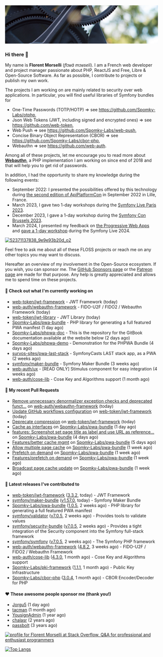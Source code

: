 ![Cover image](1.webp)

### Hi there 👋

My name is **Florent Morselli** (*flɔʁɑ̃ mɔʁseli*). I am a French web developer and project manager passionate about PHP, ReactJS and Free, Libre & Open-Source Software.
As far as possible, I contribute to projects or publish my own work.

The projects I am working on are mainly related to security over web applications. In particular, you will find useful libraries of Symfony bundles for
* One-Time Passwords (TOTP/HOTP) => see https://github.com/Spomky-Labs/otphp,
* Json Web Tokens (JWT, including signed and encrypted ones) => see https://github.com/web-token,
* Web Push => see https://github.com/Spomky-Labs/web-push,
* Concise Binary Object Representation (CBOR) => see https://github.com/Spomky-Labs/cbor-php,
* Webauthn => see https://github.com/web-auth.

Among all of these projects, let me encourage you to read more about [**Webauthn**](https://github.com/web-auth), a PHP implementation I am working on since end of 2018 and that will help you to get rid of passwords.

In addition, I had the opportunity to share my knowledge during the following events:

* September 2022: I presented the possibilities offered by this technology during [the second edition of ApiPlatformCon](https://youtu.be/Y2_0omg1CFk) in September 2022 in Lille, France.
* March 2023, I gave two 1-day workshops during the [Symfony Live Paris 2023](https://live.symfony.com/2023-paris/workshop/maximiser-la-securite-de-vos-applications-avec-le-bundle-security).
* December 2023, I gave a 1-day workshop during the [Symfony Con Brussels 2023](https://live.symfony.com/2023-brussels-con/workshop/road-to-safer-applications).
* March 2024, I presented my feedback on [the Progressive Web Apps](https://live.symfony.com/2024-paris/schedule/de-web-app-a-progressive-web-app) and [gave a 1-day workshop](https://live.symfony.com/2024-paris/workshop#securite-amelioree-et-webauthn-avec-symfony-2) during the Symfony Live 2024.

[![52371137838_9e9e93b20d_o2](https://user-images.githubusercontent.com/1091072/191684778-b9e26104-038d-45c2-a1b3-287233d15ecc.jpg)](https://api-platform.com/con/2022/conferences/webauthn-se-debarrasser-des-mots-de-passe-definitivement/)

Feel free to ask me about all of these FLOSS projects or reach me on any other topics you may want to discuss.

Hereafter an overview of my involvement in the Open-Source ecosystem.
If you wish, you can sponsor me. The [GitHub Sponsors page](https://github.com/sponsors/Spomky/) or the [Patreon page](https://www.patreon.com/FlorentMorselli) are made for that purpose. Any help is greatly appreciated and allows me to spend time on these projects.

#### 👷 Check out what I'm currently working on

- [web-token/jwt-framework](https://github.com/web-token/jwt-framework) - JWT Framework (today)
- [web-auth/webauthn-framework](https://github.com/web-auth/webauthn-framework) - FIDO-U2F / FIDO2 / Webauthn Framework (today)
- [web-token/jwt-library](https://github.com/web-token/jwt-library) - JWT Library (today)
- [Spomky-Labs/pwa-bundle](https://github.com/Spomky-Labs/pwa-bundle) - PHP library for generating a full featured PWA manifest (1 day ago)
- [Spomky-Labs/phpwa-doc](https://github.com/Spomky-Labs/phpwa-doc) - This is the repository for the GitBook documentation available at the website below (2 days ago)
- [Spomky-Labs/phpwa-demo](https://github.com/Spomky-Labs/phpwa-demo) - Demonstration for the PHPWA Bundle (4 days ago)
- [survos-sites/pwa-last-stack](https://github.com/survos-sites/pwa-last-stack) - SymfonyCasts LAST stack app, as a PWA (2 weeks ago)
- [symfony/maker-bundle](https://github.com/symfony/maker-bundle) - Symfony Maker Bundle (3 weeks ago)
- [web-auth/ux](https://github.com/web-auth/ux) - [READ ONLY] Stimulus component for easy integration (4 weeks ago)
- [web-auth/cose-lib](https://github.com/web-auth/cose-lib) - Cose Key and Algorithms support (1 month ago)

#### 🔨 My recent Pull Requests

- [Remove unnecessary denormalizer exception checks and deprecated funct…](https://github.com/web-auth/webauthn-framework/pull/577) on [web-auth/webauthn-framework](https://github.com/web-auth/webauthn-framework) (today)
- [Update GitHub workflows configuration](https://github.com/web-token/jwt-framework/pull/540) on [web-token/jwt-framework](https://github.com/web-token/jwt-framework) (today)
- [Deprecate compression](https://github.com/web-token/jwt-framework/pull/539) on [web-token/jwt-framework](https://github.com/web-token/jwt-framework) (today)
- [Cache as interfaces](https://github.com/Spomky-Labs/pwa-bundle/pull/149) on [Spomky-Labs/pwa-bundle](https://github.com/Spomky-Labs/pwa-bundle) (1 day ago)
- [features: Screenshot set page title as label and use URL as reference…](https://github.com/Spomky-Labs/pwa-bundle/pull/139) on [Spomky-Labs/pwa-bundle](https://github.com/Spomky-Labs/pwa-bundle) (4 days ago)
- [Features/better cache mgmt](https://github.com/Spomky-Labs/pwa-bundle/pull/135) on [Spomky-Labs/pwa-bundle](https://github.com/Spomky-Labs/pwa-bundle) (5 days ago)
- [Allow multiple page cache](https://github.com/Spomky-Labs/pwa-bundle/pull/123) on [Spomky-Labs/pwa-bundle](https://github.com/Spomky-Labs/pwa-bundle) (1 week ago)
- [Prefetch on demand](https://github.com/Spomky-Labs/pwa-bundle/pull/121) on [Spomky-Labs/pwa-bundle](https://github.com/Spomky-Labs/pwa-bundle) (1 week ago)
- [Features/prefetch on demand](https://github.com/Spomky-Labs/pwa-bundle/pull/120) on [Spomky-Labs/pwa-bundle](https://github.com/Spomky-Labs/pwa-bundle) (1 week ago)
- [Broadcast page cache update](https://github.com/Spomky-Labs/pwa-bundle/pull/119) on [Spomky-Labs/pwa-bundle](https://github.com/Spomky-Labs/pwa-bundle) (1 week ago)

#### 🔭 Latest releases I've contributed to

- [web-token/jwt-framework](https://github.com/web-token/jwt-framework) ([3.3.2](https://github.com/web-token/jwt-framework/releases/tag/3.3.2), today) - JWT Framework
- [symfony/maker-bundle](https://github.com/symfony/maker-bundle) ([v1.57.0](https://github.com/symfony/maker-bundle/releases/tag/v1.57.0), today) - Symfony Maker Bundle
- [Spomky-Labs/pwa-bundle](https://github.com/Spomky-Labs/pwa-bundle) ([1.0.5](https://github.com/Spomky-Labs/pwa-bundle/releases/tag/1.0.5), 2 weeks ago) - PHP library for generating a full featured PWA manifest
- [symfony/validator](https://github.com/symfony/validator) ([v7.0.5](https://github.com/symfony/validator/releases/tag/v7.0.5), 2 weeks ago) - Provides tools to validate values
- [symfony/security-bundle](https://github.com/symfony/security-bundle) ([v7.0.5](https://github.com/symfony/security-bundle/releases/tag/v7.0.5), 2 weeks ago) - Provides a tight integration of the Security component into the Symfony full-stack framework
- [symfony/symfony](https://github.com/symfony/symfony) ([v7.0.5](https://github.com/symfony/symfony/releases/tag/v7.0.5), 2 weeks ago) - The Symfony PHP framework
- [web-auth/webauthn-framework](https://github.com/web-auth/webauthn-framework) ([4.8.2](https://github.com/web-auth/webauthn-framework/releases/tag/4.8.2), 3 weeks ago) - FIDO-U2F / FIDO2 / Webauthn Framework
- [web-auth/cose-lib](https://github.com/web-auth/cose-lib) ([4.3.0](https://github.com/web-auth/cose-lib/releases/tag/4.3.0), 1 month ago) - Cose Key and Algorithms support
- [Spomky-Labs/pki-framework](https://github.com/Spomky-Labs/pki-framework) ([1.1.1](https://github.com/Spomky-Labs/pki-framework/releases/tag/1.1.1), 1 month ago) - Public Key Infrastructure
- [Spomky-Labs/cbor-php](https://github.com/Spomky-Labs/cbor-php) ([3.0.4](https://github.com/Spomky-Labs/cbor-php/releases/tag/3.0.4), 1 month ago) - CBOR Encoder/Decoder for PHP

#### ❤️ These awesome people sponsor me (thank you!)

- [Jorgu5](https://github.com/Jorgu5) (1 day ago)
- [tacman](https://github.com/tacman) (1 month ago)
- [YousignAdmin](https://github.com/YousignAdmin) (1 year ago)
- [chalasr](https://github.com/chalasr) (2 years ago)
- [passbolt](https://github.com/passbolt) (3 years ago)

<a href="https://stackoverflow.com/users/2157818/florent-morselli"><img src="https://stackoverflow.com/users/flair/2157818.png" width="208" height="58" alt="profile for Florent Morselli at Stack Overflow, Q&amp;A for professional and enthusiast programmers" title="profile for Florent Morselli at Stack Overflow, Q&amp;A for professional and enthusiast programmers"></a>

[![Top Langs](https://wakatime.com/share/@Spomky/aa41d408-c524-4a5f-936d-0b9446698abd.svg)](https://wakatime.com/@Spomky)
